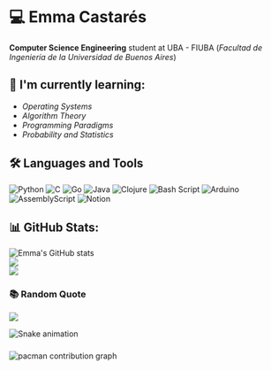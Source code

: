# 💻 Emma Castarés

**Computer Science Engineering** student at UBA - FIUBA (*Facultad de Ingeniería de la Universidad de Buenos Aires*)

## 🚀 I'm currently learning:
* *Operating Systems*
* *Algorithm Theory*
* *Programming Paradigms*
* *Probability and Statistics*

<!--
### 👾 Languages
![Top Langs](https://github-readme-stats-emcastas-projects.vercel.app/api/top-langs/?username=EmCasta&size_weight=0.5&count_weight=1&langs_count=20&layout=compact&hide=CSS,HTML,JavaScript,Dockerfile,linker%20script,Perl,GDB,Emacs%20Lisp,Makefile)

### 🔥 My Stats
![Emma's GitHub stats](https://github-readme-stats-emcastas-projects.vercel.app/api?username=EmCasta&show_icons=true&theme=vue-dark)
-->

<!--
**EmCasta/EmCasta** is a ✨ _special_ ✨ repository because its `README.md` (this file) appears on your GitHub profile.

Here are some ideas to get you started:

- 🔭 I’m currently working on ...
- 🌱 I’m currently learning ...
- 👯 I’m looking to collaborate on ...
- 🤔 I’m looking for help with ...
- 💬 Ask me about ...
- 📫 How to reach me: ...
- 😄 Pronouns: ...
- ⚡ Fun fact: ...
-->

## 🛠️ Languages and Tools
![Python](https://img.shields.io/badge/python-3670A0?style=for-the-badge&logo=python&logoColor=ffdd54) 
![C](https://img.shields.io/badge/c-%2300599C.svg?style=for-the-badge&logo=c&logoColor=white) 
![Go](https://img.shields.io/badge/go-%2300ADD8.svg?style=for-the-badge&logo=go&logoColor=white) 
![Java](https://img.shields.io/badge/java-%23ED8B00.svg?style=for-the-badge&logo=openjdk&logoColor=white) 
![Clojure](https://img.shields.io/badge/Clojure-%23Clojure.svg?style=for-the-badge&logo=Clojure&logoColor=Clojure) 
![Bash Script](https://img.shields.io/badge/bash_script-%23121011.svg?style=for-the-badge&logo=gnu-bash&logoColor=white) 
![Arduino](https://img.shields.io/badge/-Arduino-00979D?style=for-the-badge&logo=Arduino&logoColor=white) 
![AssemblyScript](https://img.shields.io/badge/assembly%20script-%23000000.svg?style=for-the-badge&logo=assemblyscript&logoColor=white)
![Notion](https://img.shields.io/badge/Notion-%23000000.svg?style=for-the-badge&logo=notion&logoColor=white)

## 📊 GitHub Stats:
![Emma's GitHub stats](https://github-readme-stats-emcastas-projects.vercel.app/api?username=EmCasta&theme=vue-dark&hide_border=false&include_all_commits=true&count_private=true)<br/>
![](https://nirzak-streak-stats.vercel.app/?user=EmCasta&theme=vue-dark&hide_border=false)<br/>
![](https://github-readme-stats-emcastas-projects.vercel.app/api/top-langs/?username=EmCasta&theme=vue-dark&hide_border=false&include_all_commits=true&count_private=true&layout=compact&langs_count=20&hide=CSS,HTML,JavaScript,Dockerfile,linker%20script,Perl,GDB,Emacs%20Lisp,Makefile&size_weight=0.5&count_weight=1)

### 📚 Random Quote
![](https://quotes-github-readme.vercel.app/api?type=vetical&theme=tokyonight)

<!-- Proudly created with GPRM ( https://gprm.itsvg.in ) -->


<img src="https://raw.githubusercontent.com/EmCasta/EmCasta/output/snake.svg" alt="Snake animation" />

###

<picture>
  <source media="(prefers-color-scheme: dark)" srcset="https://raw.githubusercontent.com/EmCasta/EmCasta/output/pacman-contribution-graph-dark.svg">
  <source media="(prefers-color-scheme: light)" srcset="https://raw.githubusercontent.com/EmCasta/EmCasta/output/pacman-contribution-graph.svg">
  <img alt="pacman contribution graph" src="https://raw.githubusercontent.com/EmCasta/EmCasta/output/pacman-contribution-graph.svg">
</picture>

###

<!--
### 🛠️ Languages and Tools

<p align="left"> <a href="https://www.python.org" target="_blank" rel="noreferrer"> <img src="https://raw.githubusercontent.com/devicons/devicon/master/icons/python/python-original.svg" alt="python" width="40" height="40"/> </a> <a href="https://www.cprogramming.com/" target="_blank" rel="noreferrer"> <img src="https://raw.githubusercontent.com/devicons/devicon/master/icons/c/c-original.svg" alt="c" width="40" height="40"/> </a>  <a href="https://golang.org" target="_blank" rel="noreferrer"> <img src="https://raw.githubusercontent.com/devicons/devicon/master/icons/go/go-original.svg" alt="go" width="40" height="40"/> </a> <a href="https://www.java.com" target="_blank" rel="noreferrer"> <img src="https://raw.githubusercontent.com/devicons/devicon/master/icons/java/java-original.svg" alt="java" width="40" height="40"/> </a> <a href="https://www.linux.org/" target="_blank" rel="noreferrer"> <img src="https://raw.githubusercontent.com/devicons/devicon/master/icons/linux/linux-original.svg" alt="linux" width="40" height="40"/> </a> 
  <a href="https://git-scm.com/" target="_blank" rel="noreferrer"> <img src="https://www.vectorlogo.zone/logos/git-scm/git-scm-icon.svg" alt="git" width="40" height="40"/> </a>
<a href="https://www.gnu.org/software/bash/" target="_blank" rel="noreferrer"> <img src="https://www.vectorlogo.zone/logos/gnu_bash/gnu_bash-icon.svg" alt="bash" width="40" height="40"/> </a>
<a href="https://www.arduino.cc/" target="_blank" rel="noreferrer"> <img src="https://cdn.worldvectorlogo.com/logos/arduino-1.svg" alt="arduino" width="40" height="40"/> </a> </p>


### ⚡ Github Stats


<p>&nbsp;<img align="center" src="https://github-readme-stats.vercel.app/api?username=emcasta&show_icons=true&locale=en" alt="emcasta" /></p>

-->
